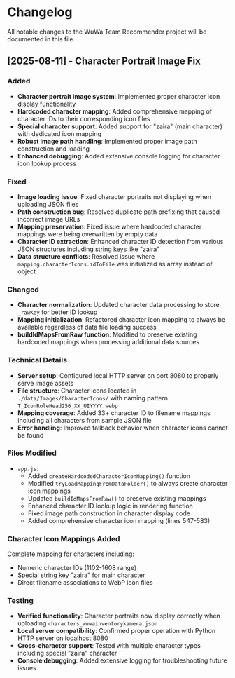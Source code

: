 # Changelog

All notable changes to the WuWa Team Recommender project will be documented in this file.

## [2025-08-11] - Character Portrait Image Fix

### Added
- **Character portrait image system**: Implemented proper character icon display functionality
- **Hardcoded character mapping**: Added comprehensive mapping of character IDs to their corresponding icon files
- **Special character support**: Added support for "zaira" (main character) with dedicated icon mapping
- **Robust image path handling**: Implemented proper image path construction and loading
- **Enhanced debugging**: Added extensive console logging for character icon lookup process

### Fixed
- **Image loading issue**: Fixed character portraits not displaying when uploading JSON files
- **Path construction bug**: Resolved duplicate path prefixing that caused incorrect image URLs
- **Mapping preservation**: Fixed issue where hardcoded character mappings were being overwritten by empty data
- **Character ID extraction**: Enhanced character ID detection from various JSON structures including string keys like "zaira"
- **Data structure conflicts**: Resolved issue where `mapping.characterIcons.idToFile` was initialized as array instead of object

### Changed
- **Character normalization**: Updated character data processing to store `_rawKey` for better ID lookup
- **Mapping initialization**: Refactored character icon mapping to always be available regardless of data file loading success
- **buildIdMapsFromRaw function**: Modified to preserve existing hardcoded mappings when processing additional data sources

### Technical Details
- **Server setup**: Configured local HTTP server on port 8080 to properly serve image assets
- **File structure**: Character icons located in `./data/Images/CharacterIcons/` with naming pattern `T_IconRoleHead256_XX_UIYYYY.webp`
- **Mapping coverage**: Added 33+ character ID to filename mappings including all characters from sample JSON file
- **Error handling**: Improved fallback behavior when character icons cannot be found

### Files Modified
- `app.js`: 
  - Added `createHardcodedCharacterIconMapping()` function
  - Modified `tryLoadMappingFromDataFolder()` to always create character icon mappings
  - Updated `buildIdMapsFromRaw()` to preserve existing mappings
  - Enhanced character ID lookup logic in rendering function
  - Fixed image path construction in character display code
  - Added comprehensive character icon mapping (lines 547-583)

### Character Icon Mappings Added
Complete mapping for characters including:
- Numeric character IDs (1102-1608 range)
- Special string key "zaira" for main character
- Direct filename associations to WebP icon files

### Testing
- **Verified functionality**: Character portraits now display correctly when uploading `characters_wuwainventorykamera.json`
- **Local server compatibility**: Confirmed proper operation with Python HTTP server on localhost:8080
- **Cross-character support**: Tested with multiple character types including special "zaira" character
- **Console debugging**: Added extensive logging for troubleshooting future issues